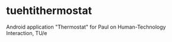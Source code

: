 tuehtithermostat
================

Android application "Thermostat" for Paul on Human-Technology Interaction, TU/e
